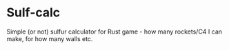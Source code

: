 # Sulf-calc
Simple (or not) sulfur calculator for Rust game - how many rockets/C4 I can make, for how many walls etc.
